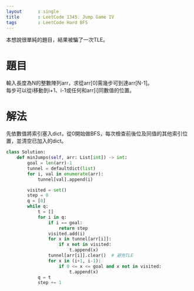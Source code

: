 ```yaml
---
layout      : single
title       : LeetCode 1345. Jump Game IV
tags 		: LeetCode Hard BFS
---
```

本想說很單純的題目，結果被騙了一次TLE。

# 題目
輸入長度為N的整數陣列arr，求從arr[0]需幾步可到達arr[N-1]。  
每步可以從i移動到i+1、i-1或任何和arr[i]同數值的位置。

# 解法
先依數值將索引塞入dict，從0開始做BFS，每次檢查前後位及同值的其他索引位置，並清空已加入的dict。

```python
class Solution:
    def minJumps(self, arr: List[int]) -> int:
        goal = len(arr)-1
        tunnel = defaultdict(list)
        for i, val in enumerate(arr):
            tunnel[val].append(i)

        visited = set()
        step = 0
        q = [0]
        while q:
            t = []
            for i in q:
                if i == goal:
                    return step
                visited.add(i)
                for x in tunnel[arr[i]]:
                    if x not in visited:
                        t.append(x)
                tunnel[arr[i]].clear()  # 避免TLE
                for x in (i+1, i-1):
                    if 0 <= x <= goal and x not in visited:
                        t.append(x)
            q = t
            step += 1
```
